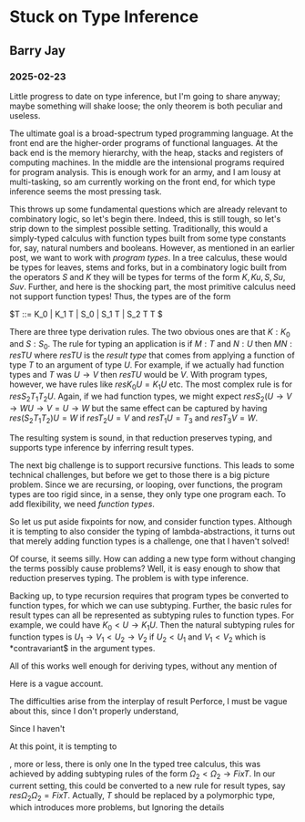 # Stuck on Type Inference
## Barry Jay
### 2025-02-23

Little progress to date on type inference, but I'm going to share anyway; maybe something will shake loose; the only theorem is both peculiar and useless. 

The ultimate goal is a broad-spectrum typed programming language. At the front end are the higher-order programs of functional languages. 
At the back end is the memory hierarchy, with the heap, stacks and registers of computing machines.
In the middle are the intensional programs required for program analysis. 
This is enough work for an army, and I am lousy at multi-tasking, so am currently working on the front end, for which type inference seems the most pressing task. 

This throws up some fundamental questions which are already relevant to combinatory logic, so let's begin there. Indeed, this is still tough, so let's strip down to the simplest possible setting. 
Traditionally, this would a simply-typed calculus with function types built from some type constants for, say, natural numbers and booleans. 
However, as mentioned in an earlier post, we want to work with *program types*. 
In a tree calculus, these would be types for leaves, stems and forks, but in a combinatory logic built from the operators $S$ and $K$ they will be types for terms of the form $K, Ku, S, Su, Suv$. 
Further, and here is the shocking part, the most primitive calculus need not support function types! Thus, the types are of the form

$T ::= K_0 | K_1 T | S_0 | S_1 T | S_2 T T $

There are three type derivation rules. The two obvious ones are that $K:K_0$ and $S:S_0$. The rule for typing an application is 
if $M : T$ and $N:U$ then $MN {:} res {T}{ U}$ where $res{T}{U}$ is the *result type* that comes from applying a function of type $T$ to an argument of type $U$. For example, if we actually had function types and $T$ was $U\to V$ then $res{T}{U}$ would be $V$. With program types, however, we have rules like $res{K_0}{U} = K_1 U$ etc. The most complex rule is for $res{S_2 T_1 T_2}{U}$. Again, if we had function types, we might expect $res{S_2(U\to V\to W}{U\to V} = U\to W$ but the same effect can be captured by having $res{(S_2T_1T_2)}{U} = W$ if $res{T_2}U = V$ and $res{T_1}{U} = T_3$ and $res{T_3}{V} = W$. 

The resulting system is sound, in that reduction preserves typing, and supports type inference by inferring result types. 

The next big challenge is to support recursive functions. This leads to some technical challenges, but before we get to those there is a big picture problem. Since we are recursing, or looping, over functions, the program types are too rigid since, in a sense, they only type one program each. To add flexibility, we need *function types*. 

So let us put aside fixpoints for now, and consider function types. Although it is tempting to also consider the typing of lambda-abstractions, it turns out that merely adding function types is a challenge, one that I haven't solved! 

Of course, it seems silly. How can adding a new type form without changing the terms possibly cause problems? Well, it is easy enough to show that reduction preserves typing. The problem is with type inference. 

Backing up, to type recursion requires that program types be converted to function types, for which we can use subtyping. Further, the basic rules for result types can all be represented as subtyping rules to function types. For example, we could have $K_0 < U \to K_1 U$. Then the natural subtyping rules for function types is $U_1 \to V_1 < U_2 \to V_2$ if $U_2 < U_1$ and $V_1 < V_2$ which is *contravariant$ in the argument types. 


All of this works well enough for deriving types, without any mention of 



Here is a vague account. 

The difficulties arise from the interplay of result Perforce, I must be vague about this, since I don't properly understand, 


Since I haven't 

At this point, it is tempting to 



, more or less, there is only one In the typed tree calculus, this was achieved by adding subtyping rules of the form $\Omega_2 < \Omega_2 \to Fix{T}$. In our current setting, this could be converted to a new rule for result types, say $res{\Omega_2}{\Omega_2} = Fix{T}$. Actually, $T$ should be replaced by a polymorphic type, which introduces more problems, but  Ignoring the details

